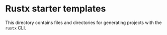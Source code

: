# Rustx starter templates

This directory contains files and directories for generating projects with the `rustx` CLI.
